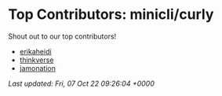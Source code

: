 # Top Contributors: minicli/curly
Shout out to our top contributors!

- [erikaheidi](https://github.com/erikaheidi)
- [thinkverse](https://github.com/thinkverse)
- [jamonation](https://github.com/jamonation)


_Last updated: Fri, 07 Oct 22 09:26:04 +0000_